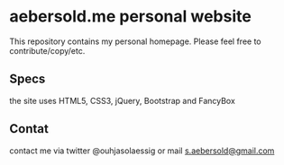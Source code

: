 aebersold.me personal website
=============

This repository contains my personal homepage. Please feel free to contribute/copy/etc.

Specs
-------

the site uses HTML5, CSS3, jQuery, Bootstrap and FancyBox

Contat
-------
contact me via twitter @ouhjasolaessig or mail s.aebersold@gmail.com